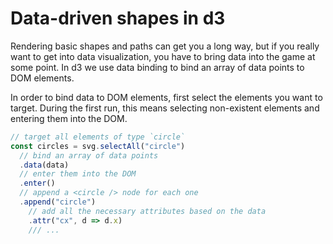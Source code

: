 
# Data-driven shapes in d3

Rendering basic shapes and paths can get you a long way, but if you really want to get into data visualization, you have to bring data into the game at some point. In d3 we use data binding to bind an array of data points to DOM elements.

In order to bind data to DOM elements, first select the elements you want to target. During the first run, this means selecting non-existent elements and entering them into the DOM.

```js
// target all elements of type `circle`
const circles = svg.selectAll("circle")
  // bind an array of data points
  .data(data)
  // enter them into the DOM
  .enter()
  // append a <circle /> node for each one
  .append("circle")
    // add all the necessary attributes based on the data
    .attr("cx", d => d.x)
    /// ...
```
